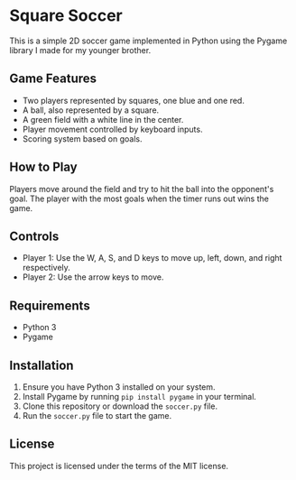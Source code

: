 # Square Soccer

This is a simple 2D soccer game implemented in Python using the Pygame library I made for my younger brother.

## Game Features

- Two players represented by squares, one blue and one red.
- A ball, also represented by a square.
- A green field with a white line in the center.
- Player movement controlled by keyboard inputs.
- Scoring system based on goals.

## How to Play

Players move around the field and try to hit the ball into the opponent's goal. The player with the most goals when the timer runs out wins the game.

## Controls

- Player 1: Use the W, A, S, and D keys to move up, left, down, and right respectively.
- Player 2: Use the arrow keys to move.

## Requirements

- Python 3
- Pygame

## Installation

1. Ensure you have Python 3 installed on your system.
2. Install Pygame by running `pip install pygame` in your terminal.
3. Clone this repository or download the `soccer.py` file.
4. Run the `soccer.py` file to start the game.

## License

This project is licensed under the terms of the MIT license.
